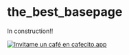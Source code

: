 # the_best_basepage

In construction!!

[![Invitame un café en cafecito.app](https://cdn.cafecito.app/imgs/buttons/button_2.svg)](https://cafecito.app/leomm20)
